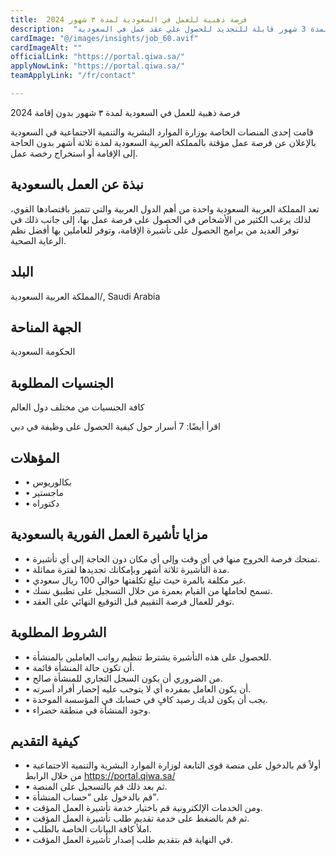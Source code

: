 ```yaml
---
title:  فرصة ذهبية للعمل في السعودية لمدة ٣ شهور 2024 
description:  "اغتنم الفرصة الذهبية للعمل في السعودية لمدة 3 شهور قابلة للتجديد للحصول علي عقد عمل في السعودية." 
cardImage: "@/images/insights/job_60.avif" 
cardImageAlt: "" 
officialLink: "https://portal.qiwa.sa/" 
applyNowLink: "https://portal.qiwa.sa/" 
teamApplyLink: "/fr/contact"

---
```


فرصة ذهبية للعمل في السعودية لمدة ٣ شهور بدون إقامة 2024

قامت إحدى المنصات الخاصة بوزارة الموارد البشرية والتنمية الاجتماعية في السعودية بالإعلان عن فرصة عمل مؤقتة بالمملكة العربية السعودية لمدة ثلاثة أشهر بدون الحاجة إلى الإقامة أو استخراج رخصة عمل.

## نبذة عن العمل بالسعودية

تعد المملكة العربية السعودية واحدة من أهم الدول العربية والتي تتميز باقتصادها القوي، لذلك يرغب الكثير من الأشخاص في الحصول على فرصة عمل بها، إلى جانب ذلك في توفر العديد من برامج الحصول على تأشيرة الإقامة، وتوفر للعاملين بها أفضل نظم الرعاية الصحية.

## البلد

المملكة العربية السعودية/, Saudi Arabia

## الجهة المناحة

الحكومة السعودية

## الجنسيات المطلوبة

كافة الجنسيات من مختلف دول العالم

اقرأ أيضًا: 7 أسرار حول كيفية الحصول على وظيفة في دبي

## المؤهلات

- • بكالوريوس
- • ماجستير
- • دكتوراه

## مزايا تأشيرة العمل الفورية بالسعودية

- • تمنحك فرصة الخروج منها في أي وقت وإلى أي مكان دون الحاجة إلى أي تأشيرة.
- • مدة التأشيرة ثلاثة أشهر وبإمكانك تجديدها لفترة مماثلة.
- • غير مكلفة بالمرة حيث تبلغ تكلفتها حوالي 100 ريال سعودي.
- • تسمح لحاملها من القيام بعمرة من خلال التسجيل على تطبيق نسك.
- • توفر للعمال فرصة التقييم قبل التوقيع النهائي على العقد.

## الشروط المطلوبة

- • للحصول على هذه التأشيرة يشترط تنظيم رواتب العاملين بالمنشأة.
- • أن تكون حالة المنشأة قائمة.
- • من الضروري أن يكون السجل التجاري للمنشأة صالح.
- • أن يكون العامل بمفرده أي لا يتوجب عليه إحضار أفراد أسرته.
- • يجب أن يكون لديك رصيد كافٍ في حسابك في المؤسسة الموحدة.
- • وجود المنشأة في منطقة خضراء.

## كيفية التقديم

- • أولاً قم بالدخول على منصة قوى التابعة لوزارة الموارد البشرية والتنمية الاجتماعية من خلال الرابط https://portal.qiwa.sa/
- • ثم بعد ذلك قم بالتسجيل على المنصة.
- • قم بالدخول على “حساب المنشأة”.
- • ومن الخدمات الإلكترونية قم باختيار خدمة تأشيرة العمل المؤقت.
- • ثم قم بالضغط على خدمة تقديم طلب تأشيرة العمل المؤقت.
- • املأ كافة البيانات الخاصة بالطلب.
- • في النهاية قم بتقديم طلب إصدار تأشيرة العمل المؤقت.

